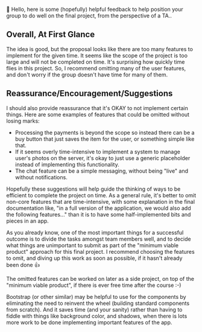 👋 Hello, here is some (hopefully) helpful feedback to help position your group to do well on the final project, from the perspective of a TA..

## Overall, At First Glance
The idea is good, but the proposal looks like there are too many features to implement for the given time. It seems like the scope of the project is too large and will not be completed on time. It's surprising how quickly time flies in this project. So, I recommend omitting many of the user features, and don't worry if the group doesn't have time for many of them. 

## Reassurance/Encouragement/Suggestions
I should also provide reassurance that it's OKAY to not implement certain things. Here are some examples of features that could be omitted without losing marks:
- Processing the payments is beyond the scope so instead there can be a buy button that just saves the item for the user, or something simple like that.
- If it seems overly time-intensive to implement a system to manage user's photos on the server, it's okay to just use a generic placeholder instead of implementing this functionality.
- The chat feature can be a simple messaging, without being "live" and without notifications.

Hopefully these suggestions will help guide the thinking of ways to be efficient to complete the project on time. As a general rule, it's better to omit non-core features that are time-intensive, with some explanation in the final documentation like, "in a full version of the application, we would also add the following features..." than it is to have some half-implemented bits and pieces in an app.

As you already know, one of the most important things for a successful outcome is to divide the tasks amongst team members well, and to decide what things are unimportant to submit as part of the "minimum viable product" approach for this final project. I recommend choosing the features to omit, and diving up this work as soon as possible, if it hasn't already been done 👍 

The omitted features can be worked on later as a side project, on top of the "minimum viable product", if there is ever free time after the course :-)

Bootstrap (or other similar) may be helpful to use for the components by eliminating the need to reinvent the wheel (building standard components from scratch). And it saves time (and your sanity) rather than having to fiddle with things like background color, and shadows, when there is lots more work to be done implementing important features of the app.



